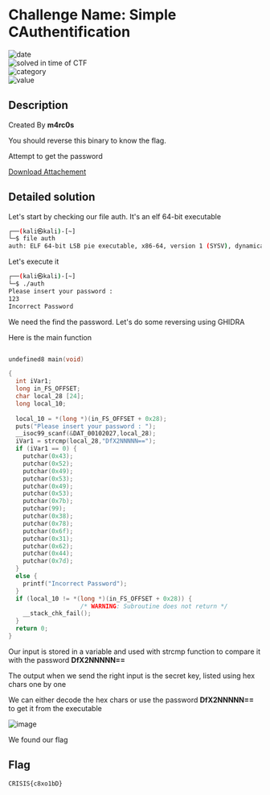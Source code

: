 # Challenge Name: Simple CAuthentification


![date](https://img.shields.io/badge/date-06.03.2022-brightgreen.svg)  
![solved in time of CTF](https://img.shields.io/badge/solved-in%20time%20of%20CTF-brightgreen.svg)   
![category](https://img.shields.io/badge/category-Reverse-blueviolet.svg)   
![value](https://img.shields.io/badge/value-10-blue.svg)  


## Description

Created By **m4rc0s**

You should reverse this binary to know the flag.

Attempt to get the password

[Download Attachement](https://s3.eu-west-3.amazonaws.com/crisis-assets/crisis_attachements/KCEPBe2Emug0PeTspqA2gcEEOW0UeCn0BxnCT8MS.zip)

## Detailed solution

Let's start by checking our file auth. It's an elf 64-bit executable

```bash
┌──(kali㉿kali)-[~]
└─$ file auth
auth: ELF 64-bit LSB pie executable, x86-64, version 1 (SYSV), dynamically linked, interpreter /lib64/ld-linux-x86-64.so.2, BuildID[sha1]=5f8fefb60a5f9db2b9b492e534c43a0e01f443da, for GNU/Linux 3.2.0, not stripped
```

Let's execute it

```bash
┌──(kali㉿kali)-[~]
└─$ ./auth
Please insert your password :
123
Incorrect Password  
```
We need the find the password. Let's do some reversing using GHIDRA

Here is the main function

```c

undefined8 main(void)

{
  int iVar1;
  long in_FS_OFFSET;
  char local_28 [24];
  long local_10;
  
  local_10 = *(long *)(in_FS_OFFSET + 0x28);
  puts("Please insert your password : ");
  __isoc99_scanf(&DAT_00102027,local_28);
  iVar1 = strcmp(local_28,"DfX2NNNNN==");
  if (iVar1 == 0) {
    putchar(0x43);
    putchar(0x52);
    putchar(0x49);
    putchar(0x53);
    putchar(0x49);
    putchar(0x53);
    putchar(0x7b);
    putchar(99);
    putchar(0x38);
    putchar(0x78);
    putchar(0x6f);
    putchar(0x31);
    putchar(0x62);
    putchar(0x44);
    putchar(0x7d);
  }
  else {
    printf("Incorrect Password");
  }
  if (local_10 != *(long *)(in_FS_OFFSET + 0x28)) {
                    /* WARNING: Subroutine does not return */
    __stack_chk_fail();
  }
  return 0;
}
```

Our input is stored in a variable and used with strcmp function to compare it with the password **DfX2NNNNN==**

The output when we send the right input is the secret key, listed using hex chars one by one

We can either decode the hex chars or use the password **DfX2NNNNN==** to get it from the executable 

![image](https://user-images.githubusercontent.com/72421091/156961722-73d49576-97ec-4fcb-addc-b2e60b9c632f.png)

We found our flag

## Flag

```
CRISIS{c8xo1bD}
```
